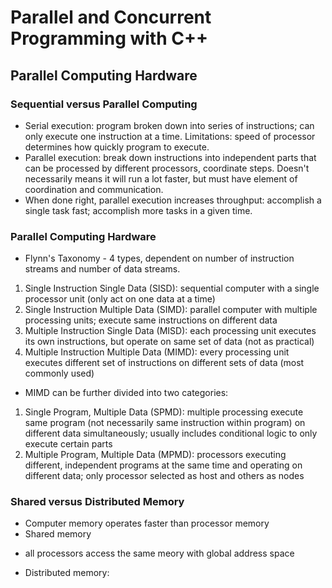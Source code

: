 # Parallel and Concurrent Programming with C++

## Parallel Computing Hardware

### Sequential versus Parallel Computing

* Serial execution: program broken down into series of instructions; can only execute one instruction at a time. Limitations: speed of processor determines how quickly program to execute.
* Parallel execution: break down instructions into independent parts that can be processed by different processors, coordinate steps. Doesn't necessarily means it will run a lot faster, but must have element of coordination and communication. 
* When done right, parallel execution increases throughput: accomplish a single task fast; accomplish more tasks in a given time.

### Parallel Computing Hardware

* Flynn's Taxonomy - 4 types, dependent on number of instruction streams and number of data streams.
1. Single Instruction Single Data (SISD): sequential computer with a single processor unit (only act on one data at a time)
2. Single Instruction Multiple Data (SIMD): parallel computer with multiple processing units; execute same instructions on different data
3. Multiple Instruction Single Data (MISD): each processing unit executes its own instructions, but operate on same set of data (not as practical)
4. Multiple Instruction Multiple Data (MIMD): every processing unit executes different set of instructions on different sets of data (most commonly used)

* MIMD can be further divided into two categories:
1. Single Program, Multiple Data (SPMD): multiple processing execute same program (not necessarily same instruction within program) on different data simultaneously; usually includes conditional logic to only execute certain parts
2. Multiple Program, Multiple Data (MPMD): processors executing different, independent programs at the same time and operating on different data; only processor selected as host and others as nodes

### Shared versus Distributed Memory

* Computer memory operates faster than processor memory
* Shared memory
- all processors access the same meory with global address space
* Distributed memory:

